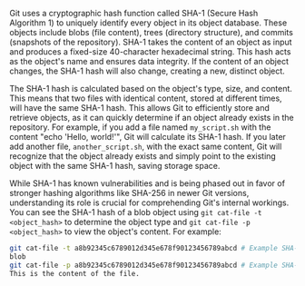 Git uses a cryptographic hash function called SHA-1 (Secure Hash Algorithm 1) to uniquely identify every object in its object database. These objects include blobs (file content), trees (directory structure), and commits (snapshots of the repository). SHA-1 takes the content of an object as input and produces a fixed-size 40-character hexadecimal string. This hash acts as the object's name and ensures data integrity. If the content of an object changes, the SHA-1 hash will also change, creating a new, distinct object.

The SHA-1 hash is calculated based on the object's type, size, and content. This means that two files with identical content, stored at different times, will have the same SHA-1 hash. This allows Git to efficiently store and retrieve objects, as it can quickly determine if an object already exists in the repository. For example, if you add a file named `my_script.sh` with the content "echo 'Hello, world!'", Git will calculate its SHA-1 hash. If you later add another file, `another_script.sh`, with the exact same content, Git will recognize that the object already exists and simply point to the existing object with the same SHA-1 hash, saving storage space.

While SHA-1 has known vulnerabilities and is being phased out in favor of stronger hashing algorithms like SHA-256 in newer Git versions, understanding its role is crucial for comprehending Git's internal workings. You can see the SHA-1 hash of a blob object using `git cat-file -t <object_hash>` to determine the object type and `git cat-file -p <object_hash>` to view the object's content. For example:

```bash
git cat-file -t a8b92345c6789012d345e678f90123456789abcd # Example SHA-1 hash
blob
git cat-file -p a8b92345c6789012d345e678f90123456789abcd # Example SHA-1 hash
This is the content of the file.
```